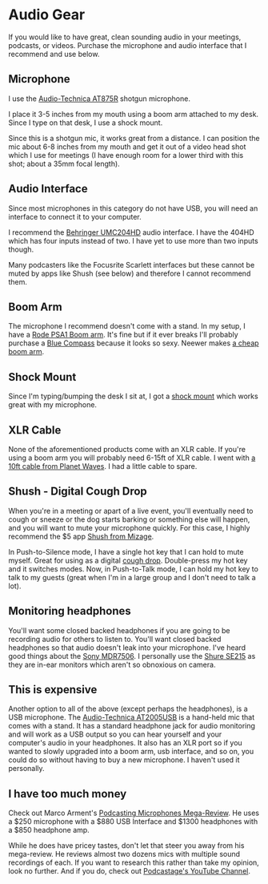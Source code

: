 # Audio Gear

If you would like to have great, clean sounding audio in your meetings, podcasts, or videos. Purchase the microphone and
audio interface that I recommend and use below.

## Microphone

I use the [Audio-Technica AT875R](amzn.com/B000BQ79W0) shotgun microphone.

I place it 3-5 inches from my mouth using a boom arm attached to my desk. Since I type on that desk, I use a shock
mount.

Since this is a shotgun mic, it works great from a distance. I can position the mic about 6-8 inches from my mouth
and get it out of a video head shot which I use for meetings (I have enough room for a lower third with this shot; 
about a 35mm focal length).

## Audio Interface

Since most microphones in this category do not have USB, you will need an interface to connect it to your
computer.

I recommend the [Behringer UMC204HD](http://amzn.com/B00QHURLCW) audio interface. I have the 404HD which has four inputs
instead of two. I have yet to use more than two inputs though.

Many podcasters like the Focusrite Scarlett interfaces but these cannot be muted by apps like Shush (see below)
and therefore I cannot recommend them.

## Boom Arm

The microphone I recommend doesn't come with a stand. In my setup, I have a [Rode PSA1 Boom
arm](http://amzn.com/B001D7UYBO). It's fine but if it ever breaks I'll probably purchase a [Blue
Compass](http://amzn.com/B078MLBGRM) because it looks so sexy. Neewer makes [a cheap boom arm](http://amzn.com/B078MLBGRM).

## Shock Mount

Since I'm typing/bumping the desk I sit at, I got a [shock mount](http://amzn.com/B00KXQIU5S) which works great with my
microphone.

## XLR Cable
None of the aforementioned products come with an XLR cable. If you're using a boom arm you will probably need 6-15ft of
XLR cable. I went with [a 10ft cable from Planet Waves](http://amzn.com/B0002GML68). I had a little cable to spare.

## Shush - Digital Cough Drop

When you're in a meeting or apart of a live event, you'll eventually need to cough or sneeze or the dog starts barking
or something else will happen, and you will want to mute your microphone quickly. For this case, I highly recommend the
$5 app [Shush from Mizage](http://mizage.com/shush).

In Push-to-Silence mode, I have a single hot key that I can hold to mute myself. Great for using as a digital [cough drop](http://amzn.com/B00WOK8IOO). Double-press my hot key and it switches modes. Now, in Push-to-Talk mode, I can hold my hot key to talk to my guests (great when I'm in a large group and I don't need to talk a lot).

## Monitoring headphones

You'll want some closed backed headphones if you are going to be recording audio for others to listen to. You'll want
closed backed headphones so that audio doesn't leak into your microphone. I've heard good things about the [Sony
MDR7506](http://amzn.com/B000AJIF4E). I personally use the [Shure SE215](http://amzn.com/B07WLN43K3) as they are in-ear
monitors which aren't so obnoxious on camera.

## This is expensive

Another option to all of the above (except perhaps the headphones), is a USB microphone. The [Audio-Technica
AT2005USB](http://amzn.com/B007JX8O0Y) is a hand-held mic that comes with a stand. It has a standard headphone jack for
audio monitoring and will work as a USB output so you can hear yourself and your computer's audio in your headphones. It also has an XLR port so if
you wanted to slowly upgraded into a boom arm, usb interface, and so on, you could do so without having to buy a new
microphone. I haven't used it personally.

## I have too much money

Check out Marco Arment's [Podcasting Microphones Mega-Review](https://marco.org/podcasting-microphones). He uses a $250
microphone with a $880 USB Interface and $1300 headphones with a $850 headphone amp.

While he does have pricey tastes, don't let that steer you away from his mega-review. He reviews almost two dozens mics
with multiple sound recordings of each. If you want to research this rather than take my opinion, look no further. And
if you do, check out [Podcastage's YouTube Channel](https://www.youtube.com/channel/UCvOU-zTlankT-JjN3ZzvuKA).
